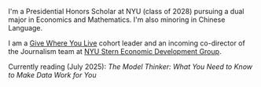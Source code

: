 I'm a Presidential Honors Scholar at NYU (class of 2028) pursuing a dual major in Economics and Mathematics. I'm also minoring in Chinese Language.

I am a [Give Where You Live](https://www.nyu.edu/students/getting-involved/leadership-and-service/volunteer-service/give-where-you-live.html) cohort leader and an incoming co-director of the Journalism team at [NYU Stern Economic Development Group](https://www.nyusternedg.org/). 

Currently reading (July 2025): *The Model Thinker: What You Need to Know to Make Data Work for You*
